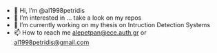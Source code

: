 - 👋 Hi, I’m @al1998petridis
- 👀 I’m interested in ... take a look on my repos
- 🌱 I’m currently working on my thesis on Intruction Detection Systems
- 📫 How to reach me alepetpan@ece.auth.gr or al1998petridis@gmail.com

<!---
al1998petridis/al1998petridis is a ✨ special ✨ repository because its `README.md` (this file) appears on your GitHub profile.
You can click the Preview link to take a look at your changes.
--->
